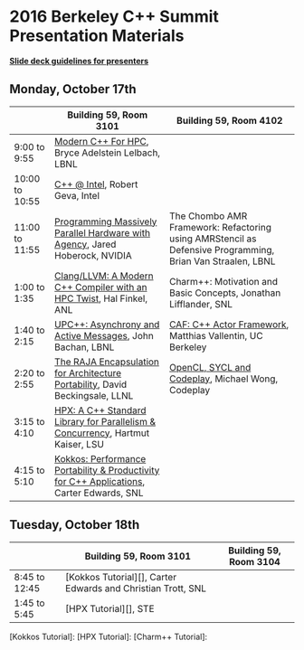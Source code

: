 # 2016 Berkeley C++ Summit Presentation Materials

**[Slide deck guidelines for presenters](https://github.com/brycelelbach/2016_berkeley_cpp_summit_presentations/blob/master/SLIDE_DECK_GUIDELINES.md)**

## Monday, October 17th

|                | Building 59, Room 3101                                                                       | Building 59, Room 4102                                                                                        | 
|----------------|----------------------------------------------------------------------------------------------|---------------------------------------------------------------------------------------------------------------|
| 9:00 to 9:55   | [Modern C++ For HPC][], Bryce Adelstein Lelbach, LBNL                                        |                                                                                                               |
| 10:00 to 10:55 | [C++ @ Intel][], Robert Geva, Intel                                                          |                                                                                                               |
| 11:00 to 11:55 | [Programming Massively Parallel Hardware with Agency][], Jared Hoberock, NVIDIA              | The Chombo AMR Framework: Refactoring using AMRStencil as Defensive Programming, Brian Van Straalen, LBNL     |
| 1:00 to 1:35   | [Clang/LLVM: A Modern C++ Compiler with an HPC Twist][], Hal Finkel, ANL                     | Charm++: Motivation and Basic Concepts, Jonathan Lifflander, SNL                                              |
| 1:40 to 2:15   | [UPC++: Asynchrony and Active Messages][], John Bachan, LBNL                                 | [CAF: C++ Actor Framework][], Matthias Vallentin, UC Berkeley                                                 |
| 2:20 to 2:55   | [The RAJA Encapsulation for Architecture Portability][], David Beckingsale, LLNL             | [OpenCL, SYCL and Codeplay][], Michael Wong, Codeplay                                                         |
| 3:15 to 4:10   | [HPX: A C++ Standard Library for Parallelism & Concurrency][], Hartmut Kaiser, LSU           |                                                                                                               |
| 4:15 to 5:10   | [Kokkos: Performance Portability & Productivity for C++ Applications][], Carter Edwards, SNL |                                                                                                               |

## Tuesday, October 18th

|                | Building 59, Room 3101                                       | Building 59, Room 3104                                |
|----------------|--------------------------------------------------------------|-------------------------------------------------------|
| 8:45 to 12:45  | [Kokkos Tutorial][], Carter Edwards and Christian Trott, SNL |                                                       |
| 1:45 to 5:45   | [HPX Tutorial][], STE||AR Group                              | [Charm++ Tutorial][], Jonathan Lifflander, SNL        |

[Modern C++ For HPC]: https://github.com/boostcon/2016_berkeley_cpp_summit_presentations/raw/master/talks/modern_cpp_for_hpc.pdf
[C++ @ Intel]: https://github.com/boostcon/2016_berkeley_cpp_summit_presentations/raw/master/talks/cpp_at_intel.pdf
[Programming Massively Parallel Hardware with Agency]: https://github.com/boostcon/2016_berkeley_cpp_summit_presentations/raw/master/talks/programming_massively_parallel_hardware_with_agency.pdf

[Clang/LLVM: A Modern C++ Compiler with an HPC Twist]: https://github.com/boostcon/2016_berkeley_cpp_summit_presentations/raw/master/talks/clang_llvm_a_modern_cpp_compiler_with_an_hpc_twist.pdf

[UPC++: Asynchrony and Active Messages]: https://github.com/boostcon/2016_berkeley_cpp_summit_presentations/raw/master/talks/upcpp_asynchrony_and_active_messages.pdf
[CAF: C++ Actor Framework]: https://github.com/boostcon/2016_berkeley_cpp_summit_presentations/raw/master/talks/caf_cpp_actor_framework.pdf
[The RAJA Encapsulation for Architecture Portability]: https://github.com/boostcon/2016_berkeley_cpp_summit_presentations/raw/master/talks/the_raja_encapsulation_for_architecture_portability.pdf
[OpenCL, SYCL and Codeplay]: https://github.com/boostcon/2016_berkeley_cpp_summit_presentations/raw/master/talks/opencl_sycl_and_codeplay.pdf
[HPX: A C++ Standard Library for Parallelism & Concurrency]: https://github.com/boostcon/2016_berkeley_cpp_summit_presentations/raw/master/talks/hpx_a_standard_library_for_parallelism_and_concurrency.pdf
[Kokkos: Performance Portability & Productivity for C++ Applications]: https://github.com/boostcon/2016_berkeley_cpp_summit_presentations/raw/master/talks/kokkos_performance_portability_and_productivity_for_cpp_applications.pdf

[Kokkos Tutorial]:
[HPX Tutorial]:
[Charm++ Tutorial]:

